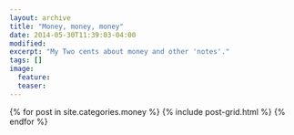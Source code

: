 ```yaml
---
layout: archive
title: "Money, money, money"
date: 2014-05-30T11:39:03-04:00
modified:
excerpt: "My Two cents about money and other 'notes'."
tags: []
image:
  feature:
  teaser:
---
```


<div class="tiles">
{% for post in site.categories.money %}
  {% include post-grid.html %}
{% endfor %}
</div><!-- /.tiles -->
